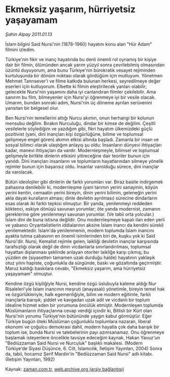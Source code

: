 # Ekmeksiz yaşarım, hürriyetsiz yaşayamam

*Şahin Alpay 2011.01.13*

<td class="columnist-detail">
<p>İslam bilgini Said Nursi'nin (1878-1960) hayatını konu alan "Hür Adam" filmini izledim.</p>
<p>
<div id="haberMetinDiv">
<p>Türkiye'nin fikir ve inanç hayatında bu denli önemli rol oynamış bir kişiye dair bir filmin, ölümünden ancak yarım yüzyıl sonra çevrilebilmiş olmasından üzüntü duyuyorum, ama bunu Türkiye'nin bürokratik vesayet rejiminden kurtuluşunda bir dönüm noktası olarak gördüğüm için mutluyum. Yönetmen Mehmet Tanrısever'i ve filme katkıda bulunan herkesi, seyredilmeye değer eserleri için kutluyorum. Elbette ki filmin eleştirilecek yanları olabilir; gelecekte Nursi'nin yaşamını daha iyi canlandıran filmler çekilebilir. Ama sanırım bu film, bilmeyenler için Nursi'yi öğrenmeye iyi bir vesile olacak. Umarım, bundan sonraki adım, Nursi'nin üç döneme ayrılan serüvenini yansıtan bir belgesel olur.
<p>Ben Nursi'nin temellerini attığı Nurcu akımın, onun herhangi bir kolunun mensubu değilim. Bırakın Nurculuğu, dindar bir kimse de değilim. Çeşitli vesilelerle söylediğim ve yazdığım gibi, fikri hayatım ülkemizdeki güçlü pozitivist (yani, dini inançları kişi özgürlüğüne, bilime ve toplumsal gelişmeye engel gören) akımın etkisi altında başladı. Zamanla bir insan ve sosyal bilimci olarak ulaştığım anlayış şu oldu: İnsanların dünyevi ihtiyaçları kadar, manevi ihtiyaçları da vardır. Modernleşmeyle, bilimsel ve toplumsal gelişmeyle birlikte dinlerin etkisini yitireceğine dair teoriler bunun için yanıldı. Dini inançları insanların ve toplumların hayatlarından silmeye yönelik rejimler bunun için başarısız oldu. İnsanlar varolduğu sürece, dini inançlar da varolacak.
<p>Bütün ideolojiler gibi dinlerin de farklı yorumları var. Biraz basite indirgemek pahasına denilebilir ki, modernleşme (yani tarımın yerini sanayinin, köyün yerini kentin, cemaatin yerini bireyin, dinin yerini bilimin, geleneğin yerini akla dayalı kuralların alması; dinle devletin ayrılması) sürecine dindarların esas olarak iki farklı tepkisi olmuştur: Bir yanda, yenilenmeyi reddeden köktenci, eskiye dönüşü savunan yorumlar; öte yanda modernist, zamanın gereklerine göre yenilenmeyi savunan yorumlar. (Ve tabii orta yolcular.) İslam dini de buna istisna değildir. Onu modernleşmeye kapalı ilan eden yerli ve yabancı Oryantalistlerin iddialarının aksine İslam inancı da kendini sürekli yenilemektedir. İslam'da yenilenmenin, modern toplumda İslam inancını ayakta tutma çabasının en önemli isimlerinden biri de, kuşku yok ki Said Nursi'dir. Nursi, Kemalist rejimle gelen, laikliği devletin inançlar karşısında tarafsızlığı olarak değil de dinin vicdanlarla sınırlandırılması, toplumsal hayattan dışlanması şeklinde anlayan otoriter laikliğe karşı çıkmış; bu yüzden de (siyasetten tamamen uzak durduğu halde) hayatının yaklaşık otuz yılını hapiste, çoğunlukla da sürgünde, baskı ve gözaltında geçirmiştir. Maruz kaldığı baskılara cevabı, "Ekmeksiz yaşarım, ama hürriyetsiz yaşayamam" olmuştur.
<p>Kendine özgü kişiliğiyle Nursi, kendine özgü üslubuyla kaleme aldığı Nur Risaleleri'yle İslam inancının meşruti (anayasalı) yönetimle, bireyin temel hak ve özgürlükleriyle, halk egemenliğiyle, bilim ve modern eğitimle, farklı inançlarla barışık; şiddet ve kavgadan uzak adil ve vicdanlı bir toplum idealine hizmet eden bir yorumuna öncülük etmiştir. Modernleşen toplumda Müslümanların ihtiyaçlarına cevap verdiği içindir ki, Bitlisli bir Kürt olan Nursi'nin yorumu Türkiye'nin bütününde yaygın kabul görmüştür. Eğer Türkiye bugün öteki Müslüman çoğunluklu toplumlara nazaran, liberal ekonomi ve çoğulcu demokrasi dahil, modern hayatla çok daha barışık bir toplum ise, bunda Nursi ve talebelerinin payı azımsanamaz. Onu öğrenmeye başlamak isteyenlere öncelikle tavsiye edeceğim kaynak, Hakan Yavuz'un "Bediüzzaman Said Nursi ve Nurculuk" başlıklı makalesi. (Modern Türkiye'de Siyasi Düşünce, 6. Cilt, İslamcılık, İletişim Yayınları, 2004) Sonra da, tabii, hocamız Şerif Mardin'in "Bediüzzaman Said Nursi" adlı kitabı. (İletişim Yayınları, 1992) </p></p></p></p></div>
</p>
<a href="http://web.archive.org/web/20110116000256/mailto:s.alpay@zaman.com.tr">
</a></td>

Kaynak: [zaman.com.tr](http://zaman.com.tr/yazar.do?yazino=1078125), [web.archive.org (arşiv bağlantısı)](http://web.archive.org/web/20110116000256/http://www.zaman.com.tr:80/yazar.do?yazino=1078125)
